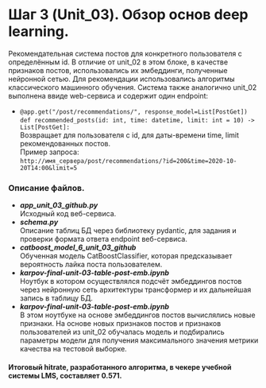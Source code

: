 # Шаг 3 (Unit_03). Обзор основ deep learning.  
Рекомендательная система постов для конкретного пользователя с определённым id. В отличие от unit_02 в этом блоке, в качестве признаков постов, использовались их эмбеддинги, полученные нейронной сетью. Для рекомендации использовались алгоритмы классического машинного обучения. Система также аналогично unit_02 выполнена ввиде web-сервиса и содержит один endpoint:  
* `@app.get("/post/recommendations/", response_model=List[PostGet])`  
`def recommended_posts(id: int, time: datetime, limit: int = 10) -> List[PostGet]:`  
Возвращает для пользователя с id, для даты-времени time, limit рекомендованных постов.  
Пример запроса:  
`http://имя_сервера/post/recommendations/?id=200&time=2020-10-20T14:00&limit=5`  

### Описание файлов.  
* ___app_unit_03_github.py___  
Исходный код веб-сервиса.
* ___schema.py___  
Описание таблиц БД через библиотеку pydantic, для задания и проверки формата ответа endpoint веб-сервиса.
* ___catboost_model_6_unit_03_github___  
Обученная модель CatBoostClassifier, которая предсказывает вероятность лайка поста пользователем.  
* ___karpov-final-unit-03-table-post-emb.ipynb___  
Ноутбук в котором осуществлялся подсчёт эмбеддингов постов через нейронную сеть архитектуры трансформер и их дальнейшая запись в таблицу БД.
* ___karpov-final-unit-03-table-post-emb.ipynb___  
В этом ноутбуке на основе эмбеддингов постов вычислялись новые признаки. На основе новых признаков постов и признаков пользователей из unit_02 обучалась модель и подбирались параметры модели для получения максимального значения метрики качества на тестовой выборке.  

#### Итоговый hitrate, разработанного алгоритма, в чекере учебной системы LMS, составляет 0.571.  
